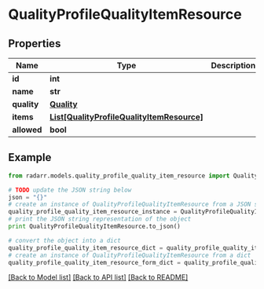 # QualityProfileQualityItemResource


## Properties
Name | Type | Description | Notes
------------ | ------------- | ------------- | -------------
**id** | **int** |  | [optional] 
**name** | **str** |  | [optional] 
**quality** | [**Quality**](Quality.md) |  | [optional] 
**items** | [**List[QualityProfileQualityItemResource]**](QualityProfileQualityItemResource.md) |  | [optional] 
**allowed** | **bool** |  | [optional] 

## Example

```python
from radarr.models.quality_profile_quality_item_resource import QualityProfileQualityItemResource

# TODO update the JSON string below
json = "{}"
# create an instance of QualityProfileQualityItemResource from a JSON string
quality_profile_quality_item_resource_instance = QualityProfileQualityItemResource.from_json(json)
# print the JSON string representation of the object
print QualityProfileQualityItemResource.to_json()

# convert the object into a dict
quality_profile_quality_item_resource_dict = quality_profile_quality_item_resource_instance.to_dict()
# create an instance of QualityProfileQualityItemResource from a dict
quality_profile_quality_item_resource_form_dict = quality_profile_quality_item_resource.from_dict(quality_profile_quality_item_resource_dict)
```
[[Back to Model list]](../README.md#documentation-for-models) [[Back to API list]](../README.md#documentation-for-api-endpoints) [[Back to README]](../README.md)


